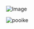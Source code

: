 ![Image](https://github.com/user-attachments/assets/f7e2c239-3b07-4baa-825e-b61df9112dc8)

![pooike](https://i.ibb.co/t6HLqF9/Untitled60-20250320215512.png)
